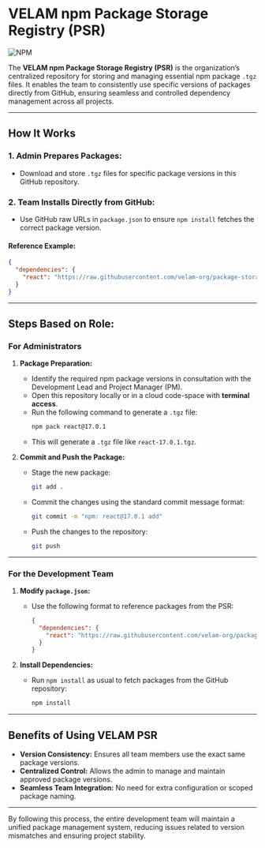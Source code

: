 # **VELAM npm Package Storage Registry (PSR)**  

![NPM](https://img.shields.io/badge/npm-CB3837?style=for-the-badge&logo=npm&logoColor=white)

The **VELAM npm Package Storage Registry (PSR)** is the organization’s centralized repository for storing and managing essential npm package `.tgz` files. It enables the team to consistently use specific versions of packages directly from GitHub, ensuring seamless and controlled dependency management across all projects.

---

## **How It Works**

### **1. Admin Prepares Packages:**
- Download and store `.tgz` files for specific package versions in this GitHub repository.
  
### **2. Team Installs Directly from GitHub:**
- Use GitHub raw URLs in `package.json` to ensure `npm install` fetches the correct package version.

#### **Reference Example:**
```json
{
  "dependencies": {
    "react": "https://raw.githubusercontent.com/velam-org/package-storage/main/react-17.0.1.tgz"
  }
}
```

---

## **Steps Based on Role:**

### **For Administrators**

1. **Package Preparation:**
   - Identify the required npm package versions in consultation with the Development Lead and Project Manager (PM).
   - Open this repository locally or in a cloud code-space with **terminal access**.
   - Run the following command to generate a `.tgz` file:
     ```bash
     npm pack react@17.0.1
     ```
   - This will generate a `.tgz` file like `react-17.0.1.tgz`.

2. **Commit and Push the Package:**
   - Stage the new package:
     ```bash
     git add .
     ```
   - Commit the changes using the standard commit message format:
     ```bash
     git commit -m "npm: react@17.0.1 add"
     ```
   - Push the changes to the repository:
     ```bash
     git push
     ```

---

### **For the Development Team**

1. **Modify `package.json`:**
   - Use the following format to reference packages from the PSR:
     ```json
     {
       "dependencies": {
         "react": "https://raw.githubusercontent.com/velam-org/package-storage/main/react-17.0.1.tgz"
       }
     }
     ```

2. **Install Dependencies:**
   - Run `npm install` as usual to fetch packages from the GitHub repository:
     ```bash
     npm install
     ```

---

## **Benefits of Using VELAM PSR**
- **Version Consistency:** Ensures all team members use the exact same package versions.
- **Centralized Control:** Allows the admin to manage and maintain approved package versions.
- **Seamless Team Integration:** No need for extra configuration or scoped package naming.

---

By following this process, the entire development team will maintain a unified package management system, reducing issues related to version mismatches and ensuring project stability.
